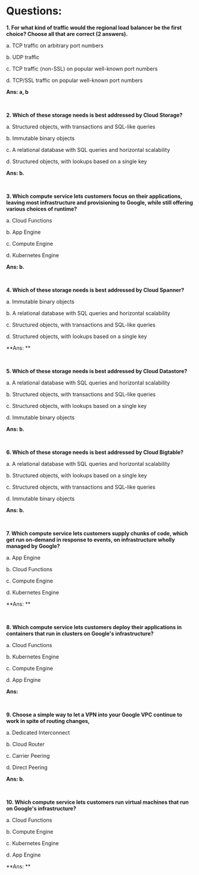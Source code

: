 # Questions:

**1. For what kind of traffic would the regional load balancer be the first choice? Choose all that are correct (2 answers).**

a. TCP traffic on arbitrary port numbers

b. UDP traffic

c. TCP traffic (non-SSL) on popular well-known port numbers

d. TCP/SSL traffic on popular well-known port numbers

**Ans: a, b**

<br/>

**2. Which of these storage needs is best addressed by Cloud Storage?**

a. Structured objects, with transactions and SQL-like queries

b. Immutable binary objects

c. A relational database with SQL queries and horizontal scalability

d. Structured objects, with lookups based on a single key

**Ans: b.**

<br/>

**3. Which compute service lets customers focus on their applications, leaving most infrastructure and provisioning to Google, while still offering various choices of runtime?**

a. Cloud Functions

b. App Engine

c. Compute Engine

d. Kubernetes Engine

**Ans: b.**

<br/>

**4. Which of these storage needs is best addressed by Cloud Spanner?**

a. Immutable binary objects

b. A relational database with SQL queries and horizontal scalability

c. Structured objects, with transactions and SQL-like queries

d. Structured objects, with lookups based on a single key

**Ans: **

<br/>

**5. Which of these storage needs is best addressed by Cloud Datastore?**

a. A relational database with SQL queries and horizontal scalability

b. Structured objects, with transactions and SQL-like queries

c. Structured objects, with lookups based on a single key

d. Immutable binary objects

**Ans: b.**

<br/>

**6. Which of these storage needs is best addressed by Cloud Bigtable?**

a. A relational database with SQL queries and horizontal scalability

b. Structured objects, with lookups based on a single key

c. Structured objects, with transactions and SQL-like queries

d. Immutable binary objects

**Ans: b.**

<br/>

**7. Which compute service lets customers supply chunks of code, which get run on-demand in response to events, on infrastructure wholly managed by Google?**

a. App Engine

b. Cloud Functions

c. Compute Engine

d. Kubernetes Engine

**Ans: **

<br/>

**8. Which compute service lets customers deploy their applications in containers that run in clusters on Google's infrastructure?**

a. Cloud Functions

b. Kubernetes Engine

c. Compute Engine

d. App Engine

**Ans:**

<br/>

**9. Choose a simple way to let a VPN into your Google VPC continue to work in spite of routing changes,**

a. Dedicated Interconnect

b. Cloud Router

c. Carrier Peering

d. Direct Peering

**Ans: b.**

<br/>

**10. Which compute service lets customers run virtual machines that run on Google's infrastructure?**

a. Cloud Functions

b. Compute Engine

c. Kubernetes Engine

d. App Engine

**Ans: **

<br/>


